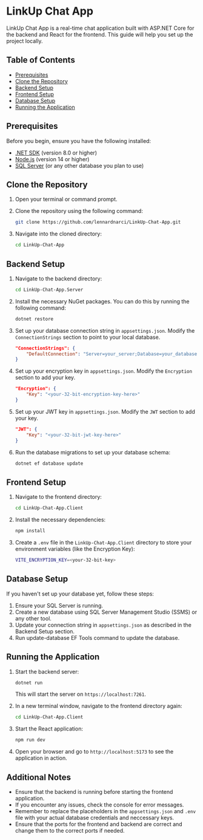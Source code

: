 # LinkUp Chat App

LinkUp Chat App is a real-time chat application built with ASP.NET Core for the backend and React for the frontend. This guide will help you set up the project locally.

## Table of Contents

- [Prerequisites](#prerequisites)
- [Clone the Repository](#clone-the-repository)
- [Backend Setup](#backend-setup)
- [Frontend Setup](#frontend-setup)
- [Database Setup](#database-setup)
- [Running the Application](#running-the-application)

## Prerequisites

Before you begin, ensure you have the following installed:

- [.NET SDK](https://dotnet.microsoft.com/download) (version 8.0 or higher)
- [Node.js](https://nodejs.org/) (version 14 or higher)
- [SQL Server](https://www.microsoft.com/en-us/sql-server/sql-server-downloads) (or any other database you plan to use)

## Clone the Repository

1. Open your terminal or command prompt.
2. Clone the repository using the following command:

   ```bash
   git clone https://github.com/lennardnarci/LinkUp-Chat-App.git
   ```

3. Navigate into the cloned directory:

   ```bash
   cd LinkUp-Chat-App
   ```

## Backend Setup

1. Navigate to the backend directory:

   ```bash
   cd LinkUp-Chat-App.Server
   ```

2. Install the necessary NuGet packages. You can do this by running the following command:

   ```bash
   dotnet restore
   ```

3. Set up your database connection string in `appsettings.json`. Modify the `ConnectionStrings` section to point to your local database.

   ```json
   "ConnectionStrings": {
       "DefaultConnection": "Server=your_server;Database=your_database;User Id=your_user;Password=your_password;"
   }
   ```

4. Set up your encryption key in `appsettings.json`. Modify the `Encryption` section to add your key.

   ```json
   "Encryption": {
       "Key": "<your-32-bit-encryption-key-here>"
   }
   ```

5. Set up your JWT key in `appsettings.json`. Modify the `JWT` section to add your key.

   ```json
   "JWT": {
       "Key": "<your-32-bit-jwt-key-here>"
   }
   ```

6. Run the database migrations to set up your database schema:

   ```bash
   dotnet ef database update
   ```

## Frontend Setup

1. Navigate to the frontend directory:

   ```bash
   cd LinkUp-Chat-App.Client
   ```

2. Install the necessary dependencies:

   ```bash
   npm install
   ```

3. Create a `.env` file in the `LinkUp-Chat-App.Client` directory to store your environment variables (like the Encryption Key):

   ```bash
   VITE_ENCRYPTION_KEY=<your-32-bit-key>
   ```

## Database Setup

If you haven't set up your database yet, follow these steps:

1. Ensure your SQL Server is running.
2. Create a new database using SQL Server Management Studio (SSMS) or any other tool.
3. Update your connection string in `appsettings.json` as described in the Backend Setup section.
4. Run update-database EF Tools command to update the database.

## Running the Application

1. Start the backend server:

   ```bash
   dotnet run
   ```

   This will start the server on `https://localhost:7261`.

2. In a new terminal window, navigate to the frontend directory again:

   ```bash
   cd LinkUp-Chat-App.Client
   ```

3. Start the React application:

   ```bash
   npm run dev
   ```

4. Open your browser and go to `http://localhost:5173` to see the application in action.

## Additional Notes

- Ensure that the backend is running before starting the frontend application.
- If you encounter any issues, check the console for error messages.
- Remember to replace the placeholders in the `appsettings.json` and `.env` file with your actual database credentials and neccessary keys.
- Ensure that the ports for the frontend and backend are correct and change them to the correct ports if needed.
